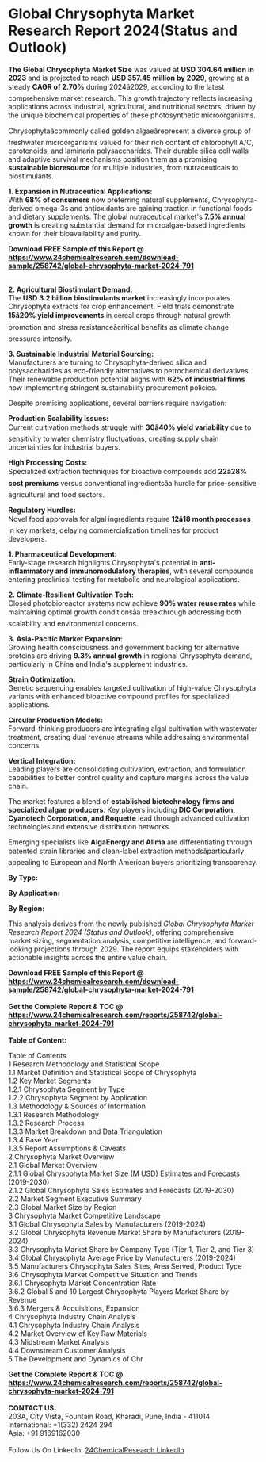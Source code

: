 <h1>Global Chrysophyta Market Research Report 2024(Status and Outlook)</h1><p><strong>The Global Chrysophyta Market Size</strong> was valued at <strong>USD 304.64 million in 2023</strong> and is projected to reach <strong>USD 357.45 million by 2029</strong>, growing at a steady <strong>CAGR of 2.70%</strong> during 2024â2029, according to the latest comprehensive market research. This growth trajectory reflects increasing applications across industrial, agricultural, and nutritional sectors, driven by the unique biochemical properties of these photosynthetic microorganisms.</p><p>Chrysophytaâcommonly called golden algaeârepresent a diverse group of freshwater microorganisms valued for their rich content of chlorophyll A/C, carotenoids, and laminarin polysaccharides. Their durable silica cell walls and adaptive survival mechanisms position them as a promising <strong>sustainable bioresource</strong> for multiple industries, from nutraceuticals to biostimulants.</p><p><strong>1. Expansion in Nutraceutical Applications:</strong><br>
With <strong>68% of consumers</strong> now preferring natural supplements, Chrysophyta-derived omega-3s and antioxidants are gaining traction in functional foods and dietary supplements. The global nutraceutical market's <strong>7.5% annual growth</strong> is creating substantial demand for microalgae-based ingredients known for their bioavailability and purity.</p><div><b>Download FREE Sample of this Report @ 
            <a href="https://www.24chemicalresearch.com/download-sample/258742/global-chrysophyta-market-2024-791">
            https://www.24chemicalresearch.com/download-sample/258742/global-chrysophyta-market-2024-791</a></b></div><br><p><strong>2. Agricultural Biostimulant Demand:</strong><br>
The <strong>USD 3.2 billion biostimulants market</strong> increasingly incorporates Chrysophyta extracts for crop enhancement. Field trials demonstrate <strong>15â20% yield improvements</strong> in cereal crops through natural growth promotion and stress resistanceâcritical benefits as climate change pressures intensify.</p><p><strong>3. Sustainable Industrial Material Sourcing:</strong><br>
Manufacturers are turning to Chrysophyta-derived silica and polysaccharides as eco-friendly alternatives to petrochemical derivatives. Their renewable production potential aligns with <strong>62% of industrial firms</strong> now implementing stringent sustainability procurement policies.</p><p>Despite promising applications, several barriers require navigation:</p><p><strong>Production Scalability Issues:</strong><br>
	Current cultivation methods struggle with <strong>30â40% yield variability</strong> due to sensitivity to water chemistry fluctuations, creating supply chain uncertainties for industrial buyers.</p><p><strong>High Processing Costs:</strong><br>
	Specialized extraction techniques for bioactive compounds add <strong>22â28% cost premiums</strong> versus conventional ingredientsâa hurdle for price-sensitive agricultural and food sectors.</p><p><strong>Regulatory Hurdles:</strong><br>
	Novel food approvals for algal ingredients require <strong>12â18 month processes</strong> in key markets, delaying commercialization timelines for product developers.</p><p><strong>1. Pharmaceutical Development:</strong><br>
Early-stage research highlights Chrysophyta's potential in <strong>anti-inflammatory and immunomodulatory therapies</strong>, with several compounds entering preclinical testing for metabolic and neurological applications.</p><p><strong>2. Climate-Resilient Cultivation Tech:</strong><br>
Closed photobioreactor systems now achieve <strong>90% water reuse rates</strong> while maintaining optimal growth conditionsâa breakthrough addressing both scalability and environmental concerns.</p><p><strong>3. Asia-Pacific Market Expansion:</strong><br>
Growing health consciousness and government backing for alternative proteins are driving <strong>9.3% annual growth</strong> in regional Chrysophyta demand, particularly in China and India's supplement industries.</p><p><strong>Strain Optimization:</strong><br>
	Genetic sequencing enables targeted cultivation of high-value Chrysophyta variants with enhanced bioactive compound profiles for specialized applications.</p><p><strong>Circular Production Models:</strong><br>
	Forward-thinking producers are integrating algal cultivation with wastewater treatment, creating dual revenue streams while addressing environmental concerns.</p><p><strong>Vertical Integration:</strong><br>
	Leading players are consolidating cultivation, extraction, and formulation capabilities to better control quality and capture margins across the value chain.</p><p>The market features a blend of <strong>established biotechnology firms and specialized algae producers</strong>. Key players including <strong>DIC Corporation, Cyanotech Corporation, and Roquette</strong> lead through advanced cultivation technologies and extensive distribution networks.</p><p>Emerging specialists like <strong>AlgaEnergy and Allma</strong> are differentiating through patented strain libraries and clean-label extraction methodsâparticularly appealing to European and North American buyers prioritizing transparency.</p><p><strong>By Type:</strong></p><p><strong>By Application:</strong></p><p><strong>By Region:</strong></p><p>This analysis derives from the newly published <em>Global Chrysophyta Market Research Report 2024 (Status and Outlook)</em>, offering comprehensive market sizing, segmentation analysis, competitive intelligence, and forward-looking projections through 2029. The report equips stakeholders with actionable insights across the entire value chain.</p><div><b>Download FREE Sample of this Report @ 
            <a href="https://www.24chemicalresearch.com/download-sample/258742/global-chrysophyta-market-2024-791">
            https://www.24chemicalresearch.com/download-sample/258742/global-chrysophyta-market-2024-791</a></b></div><br><div><b>Get the Complete Report & TOC @ 
            <a href="https://www.24chemicalresearch.com/reports/258742/global-chrysophyta-market-2024-791">
            https://www.24chemicalresearch.com/reports/258742/global-chrysophyta-market-2024-791</a></b></div><br>
            <b>Table of Content:</b><p>Table of Contents<br />
1 Research Methodology and Statistical Scope<br />
1.1 Market Definition and Statistical Scope of Chrysophyta<br />
1.2 Key Market Segments<br />
1.2.1 Chrysophyta Segment by Type<br />
1.2.2 Chrysophyta Segment by Application<br />
1.3 Methodology & Sources of Information<br />
1.3.1 Research Methodology<br />
1.3.2 Research Process<br />
1.3.3 Market Breakdown and Data Triangulation<br />
1.3.4 Base Year<br />
1.3.5 Report Assumptions & Caveats<br />
2 Chrysophyta Market Overview<br />
2.1 Global Market Overview<br />
2.1.1 Global Chrysophyta Market Size (M USD) Estimates and Forecasts (2019-2030)<br />
2.1.2 Global Chrysophyta Sales Estimates and Forecasts (2019-2030)<br />
2.2 Market Segment Executive Summary<br />
2.3 Global Market Size by Region<br />
3 Chrysophyta Market Competitive Landscape<br />
3.1 Global Chrysophyta Sales by Manufacturers (2019-2024)<br />
3.2 Global Chrysophyta Revenue Market Share by Manufacturers (2019-2024)<br />
3.3 Chrysophyta Market Share by Company Type (Tier 1, Tier 2, and Tier 3)<br />
3.4 Global Chrysophyta Average Price by Manufacturers (2019-2024)<br />
3.5 Manufacturers Chrysophyta Sales Sites, Area Served, Product Type<br />
3.6 Chrysophyta Market Competitive Situation and Trends<br />
3.6.1 Chrysophyta Market Concentration Rate<br />
3.6.2 Global 5 and 10 Largest Chrysophyta Players Market Share by Revenue<br />
3.6.3 Mergers & Acquisitions, Expansion<br />
4 Chrysophyta Industry Chain Analysis<br />
4.1 Chrysophyta Industry Chain Analysis<br />
4.2 Market Overview of Key Raw Materials<br />
4.3 Midstream Market Analysis<br />
4.4 Downstream Customer Analysis<br />
5 The Development and Dynamics of Chr</p><div><b>Get the Complete Report & TOC @ 
            <a href="https://www.24chemicalresearch.com/reports/258742/global-chrysophyta-market-2024-791">
            https://www.24chemicalresearch.com/reports/258742/global-chrysophyta-market-2024-791</a></b></div><br><b>CONTACT US:</b><br>
            203A, City Vista, Fountain Road, Kharadi, Pune, India - 411014<br>
            International: +1(332) 2424 294<br>
            Asia: +91 9169162030 <br><br>
            Follow Us On LinkedIn: <a href="https://www.linkedin.com/company/24chemicalresearch/">24ChemicalResearch LinkedIn</a>